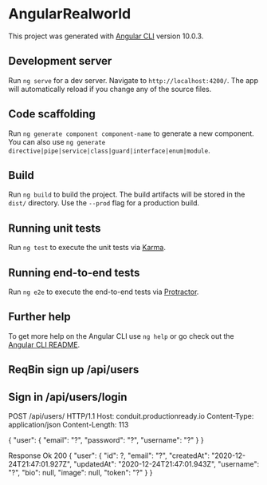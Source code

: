# AngularRealworld

This project was generated with [Angular CLI](https://github.com/angular/angular-cli) version 10.0.3.

## Development server

Run `ng serve` for a dev server. Navigate to `http://localhost:4200/`. The app will automatically reload if you change any of the source files.

## Code scaffolding

Run `ng generate component component-name` to generate a new component. You can also use `ng generate directive|pipe|service|class|guard|interface|enum|module`.

## Build

Run `ng build` to build the project. The build artifacts will be stored in the `dist/` directory. Use the `--prod` flag for a production build.

## Running unit tests

Run `ng test` to execute the unit tests via [Karma](https://karma-runner.github.io).

## Running end-to-end tests

Run `ng e2e` to execute the end-to-end tests via [Protractor](http://www.protractortest.org/).

## Further help

To get more help on the Angular CLI use `ng help` or go check out the [Angular CLI README](https://github.com/angular/angular-cli/blob/master/README.md).

## ReqBin sign up /api/users
## Sign in /api/users/login
POST /api/users/ HTTP/1.1
Host: conduit.productionready.io
Content-Type: application/json
Content-Length: 113

{
  "user": 
  {
    "email": "?",
    "password": "?",
    "username": "?"
  }
}

Response Ok 200
{
    "user": {
        "id": ?,
        "email": "?",
        "createdAt": "2020-12-24T21:47:01.927Z",
        "updatedAt": "2020-12-24T21:47:01.943Z",
        "username": "?",
        "bio": null,
        "image": null,
        "token": "?"
    }
}
